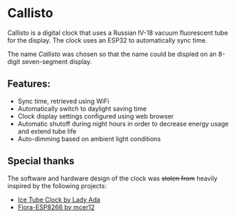 # Callisto

Callisto is a digital clock that uses a Russian IV-18 vacuum fluorescent tube for the display. The clock uses an ESP32 to automatically sync time.

The name *Callisto* was chosen so that the name could be displed on an 8-digit seven-segment display.

## Features:
- Sync time, retrieved using WiFi
- Automatically switch to daylight saving time
- Clock display settings configured using web browser
- Automatic shutoff during night hours in order to decrease energy usage and extend tube life
- Auto-dimming based on ambient light conditions

## Special thanks

The software and hardware design of the clock was ~~stolen from~~ heavily inspired by the following projects:

- [Ice Tube Clock by Lady Ada](https://github.com/mcer12/Flora-ESP8266)
- [Flora-ESP8266 by mcer12](https://github.com/mcer12/Flora-ESP8266)
